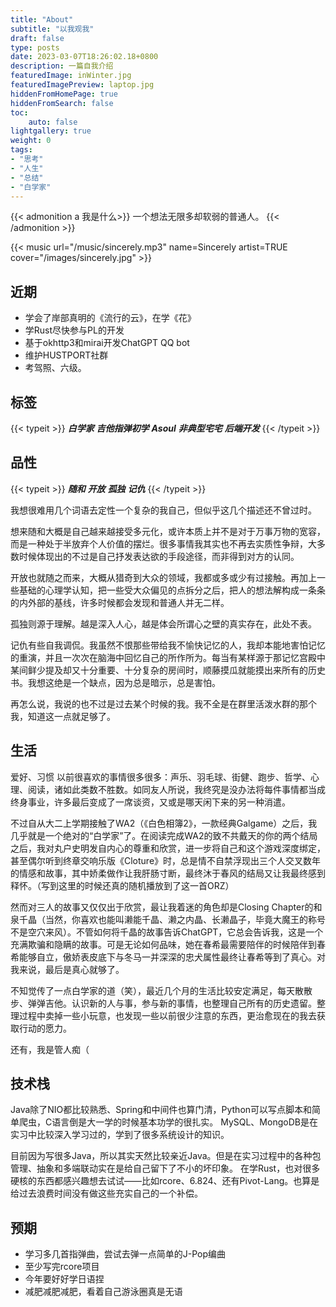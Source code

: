 ```yaml
---
title: "About"
subtitle: "以我观我"
draft: false
type: posts
date: 2023-03-07T18:26:02.18+0800
description: 一篇自我介绍
featuredImage: inWinter.jpg
featuredImagePreview: laptop.jpg
hiddenFromHomePage: true
hiddenFromSearch: false
toc: 
    auto: false
lightgallery: true
weight: 0
tags: 
- "思考"
- "人生"
- "总结"
- "白学家"
---
```


{{< admonition  a 我是什么>}}
一个想法无限多却软弱的普通人。
{{< /admonition >}}

{{< music url="/music/sincerely.mp3" name=Sincerely artist=TRUE cover="/images/sincerely.jpg" >}}
## 近期
* 学会了岸部真明的《流行的云》，在学《花》
* 学Rust尽快参与PL的开发
* 基于okhttp3和mirai开发ChatGPT QQ bot
* 维护HUSTPORT社群
* 考驾照、六级。

## 标签
{{< typeit >}}
***白学家***    ***吉他指弹初学***  ***Asoul***  ***非典型宅宅*** ***后端开发***
{{< /typeit >}}
## 品性
{{< typeit >}}
***随和*** ***开放*** ***孤独*** ***记仇***
{{< /typeit >}}

我想很难用几个词语去定性一个复杂的我自己，但似乎这几个描述还不曾过时。

想来随和大概是自己越来越接受多元化，或许本质上并不是对于万事万物的宽容，而是一种处于半放弃个人价值的摆烂。很多事情我其实也不再去实质性争辩，大多数时候体现出的不过是自己抒发表达欲的手段途径，而非得到对方的认同。

开放也就随之而来，大概从猎奇到大众的领域，我都或多或少有过接触。再加上一些基础的心理学认知，把一些受大众偏见的点拆分之后，把人的想法解构成一条条的内外部的基线，许多时候都会发现和普通人并无二样。

孤独则源于理解。越是深入人心，越是体会所谓心之壁的真实存在，此处不表。

记仇有些自我调侃。我虽然不恨那些带给我不愉快记忆的人，我却本能地害怕记忆的重演，并且一次次在脑海中回忆自己的所作所为。每当有某样源于那记忆宫殿中某间鲜少提及却又十分重要、十分复杂的房间时，顺藤摸瓜就能摸出来所有的历史书。我想这绝是一个缺点，因为总是暗示，总是害怕。

再怎么说，我说的也不过是过去某个时候的我。我不全是在群里活泼水群的那个我，知道这一点就足够了。
## 生活
爱好、习惯
以前很喜欢的事情很多很多：声乐、羽毛球、街健、跑步、哲学、心理、阅读，诸如此类数不胜数。如同友人所说，我终究是没办法将每件事情都当成终身事业，许多最后变成了一席谈资，又或是哪天闲下来的另一种消遣。

不过自从大二上学期接触了WA2（《白色相簿2》，一款经典Galgame）之后，我几乎就是一个绝对的“白学家”了。在阅读完成WA2的致不共戴天的你的两个结局之后，我对丸户史明发自内心的尊重和欣赏，进一步将自己和这个游戏深度绑定，甚至偶尔听到终章交响乐版《Cloture》时，总是情不自禁浮现出三个人交叉数年的情感和故事，其中娇柔做作让我肝肠寸断，最终沐于春风的结局又让我最终感到释怀。（写到这里的时候还真的随机播放到了这一首ORZ）

然而对三人的故事又仅仅出于欣赏，最让我着迷的角色却是Closing Chapter的和泉千晶（当然，你喜欢也能叫濑能千晶、濑之内晶、长濑晶子，毕竟大魔王的称号不是空穴来风）。不管如何将千晶的故事告诉ChatGPT，它总会告诉我，这是一个充满欺骗和隐瞒的故事。可是无论如何品味，她在春希最需要陪伴的时候陪伴到春希能够自立，傲娇表皮底下与冬马一并深深的忠犬属性最终让春希等到了真心。对我来说，最后是真心就够了。

不知觉传了一点白学家的道（笑），最近几个月的生活比较安定满足，每天散散步、弹弹吉他。认识新的人与事，参与新的事情，也整理自己所有的历史遗留。整理过程中卖掉一些小玩意，也发现一些以前很少注意的东西，更治愈现在的我去获取行动的愿力。

还有，我是管人痴（
## 技术栈
Java除了NIO都比较熟悉、Spring和中间件也算门清，Python可以写点脚本和简单爬虫，C语言倒是大一学的时候基本功学的很扎实。
MySQL、MongoDB是在实习中比较深入学习过的，学到了很多系统设计的知识。

目前因为写很多Java，所以其实天然比较亲近Java。但是在实习过程中的各种包管理、抽象和多端联动实在是给自己留下了不小的坏印象。
在学Rust，也对很多硬核的东西都感兴趣想去试试——比如rcore、6.824、还有Pivot-Lang。也算是给过去浪费时间没有做这些充实自己的一个补偿。

## 预期
* 学习多几首指弹曲，尝试去弹一点简单的J-Pop编曲
* 至少写完rcore项目
* 今年要好好学日语捏
* 减肥减肥减肥，看着自己游泳圈真是无语






